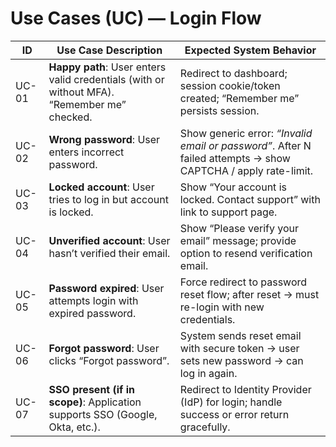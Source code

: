 # Use Cases (UC) — Login Flow

| ID     | Use Case Description                                                                 | Expected System Behavior                                                                 |
|--------|---------------------------------------------------------------------------------------|------------------------------------------------------------------------------------------|
| UC-01  | **Happy path**: User enters valid credentials (with or without MFA). “Remember me” checked. | Redirect to dashboard; session cookie/token created; “Remember me” persists session. |
| UC-02  | **Wrong password**: User enters incorrect password.                                   | Show generic error: *“Invalid email or password”*. After N failed attempts → show CAPTCHA / apply rate-limit. |
| UC-03  | **Locked account**: User tries to log in but account is locked.                       | Show “Your account is locked. Contact support” with link to support page.                 |
| UC-04  | **Unverified account**: User hasn’t verified their email.                             | Show “Please verify your email” message; provide option to resend verification email.     |
| UC-05  | **Password expired**: User attempts login with expired password.                      | Force redirect to password reset flow; after reset → must re-login with new credentials.  |
| UC-06  | **Forgot password**: User clicks “Forgot password”.                                   | System sends reset email with secure token → user sets new password → can log in again.  |
| UC-07  | **SSO present (if in scope)**: Application supports SSO (Google, Okta, etc.).         | Redirect to Identity Provider (IdP) for login; handle success or error return gracefully. |